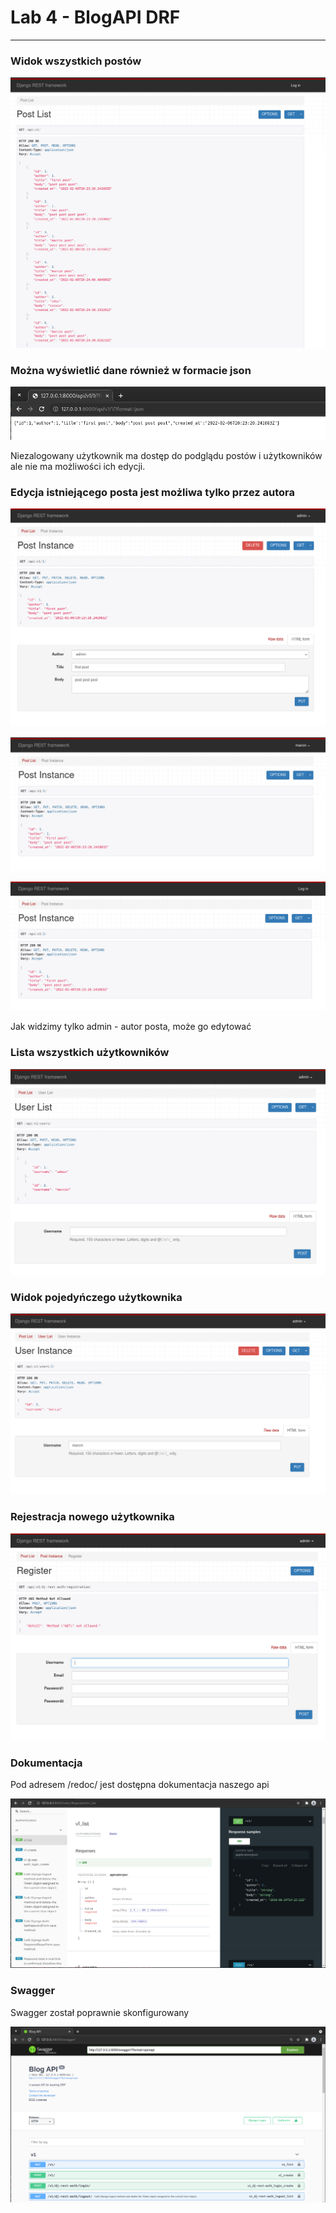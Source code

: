 <h1>Lab 4 - BlogAPI DRF</h1>
<hr>

<h3>Widok wszystkich postów</h3>

![screen_1](screenshots/post_list.png)

<h3>Można wyświetlić dane również w formacie json</h3>

![json_format](screenshots/post_instance_json.png)

Niezalogowany użytkownik ma dostęp do podglądu postów i użytkowników ale nie ma możliwości ich edycji.

<h3>Edycja istniejącego posta jest możliwa tylko przez autora</h3>

![screen_2_admin](screenshots/post_view_admin.png)

![screen_2_user](screenshots/post_view_user.png)

![screen_2_niezalogowany](screenshots/post_instance_not_loged.png)

Jak widzimy tylko admin - autor posta, może go edytować


<h3>Lista wszystkich użytkowników</h3>

![user_list](screenshots/user_list.png)

<h3>Widok pojedyńczego użytkownika</h3>

![screen_user_details](screenshots/user_instance.png)

<h3>Rejestracja nowego użytkownika</h3>

![new_user](screenshots/user_REGISTER.png)

<h3>Dokumentacja</h3>

Pod adresem /redoc/ jest dostępna dokumentacja naszego api

![screen_docs](https://github.com/kliszu/aplikacje_internetowe_22681/blob/main/Lab4/screenshots/docs.png)

<h3>Swagger</h3>

Swagger został poprawnie skonfigurowany

![screen_Swagger](https://github.com/kliszu/aplikacje_internetowe_22681/blob/main/Lab4/screenshots/swagger.png)
